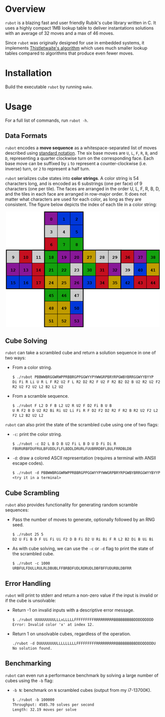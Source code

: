 # Overview

`rubot` is a blazing fast and user friendly Rubik's cube library written in C. It uses a highly compact 1MB lookup table to deliver instantations solutions with an average of 32 moves and a max of 46 moves.

Since `rubot` was originally designed for use in embedded systems, it implements [Thistletwaite's algorithm](https://en.wikipedia.org/wiki/Optimal_solutions_for_Rubik%27s_Cube#Thistlethwaite's_algorithm) which uses much smaller lookup tables compared to algorithms that produce even fewer moves.

# Installation

Build the executable `rubot` by running `make`.

# Usage

For a full list of commands, run `rubot -h`.

## Data Formats

`rubot` encodes a **move sequence** as a whitespace-separated list of moves described using [standard notation](https://ruwix.com/the-rubiks-cube/notation/). The six base moves are `U`, `L`, `F`, `R`, `B`, and `D`, representing a quarter clockwise turn on the corresponding face. Each base move can be suffixed by `i` to represent a counter-clockwise (i.e. inverse) turn, or `2` to represent a half turn.

`rubot` serializes cube states into **color strings**. A color string is 54 characters long, and is encoded as 6 substrings (one per face) of 9 characters (one per tile). The faces are arranged in the order U, L, F, R, B, D, and the tiles in each face are arranged in row-major order. It does not matter what characters are used for each color, as long as they are consistent. The figure below depicts the index of each tile in a color string:

<p align="center"><img alt="cube string encoding" src="cube-string.png" width="500"></p>

## Cube Solving

`rubot` can take a scrambled cube and return a solution sequence in one of two ways:

- From a color string.
    
    ```
    $ ./rubot PBBWWBRGGWRWPPRBBRGPPGGWYYPYWWGRPBRYRPGWBYBRRGGWYYBYYP
    Di Fi R Li U R L F R2 U2 F L R2 D2 R2 F U2 F R2 B2 D2 B U2 R2 U2 F2 R2 U2 F2 U2 L2 B2 L2 U2
    ```

- From a scramble sequence.
    
    ```
    $ ./rubot F L2 D F B L2 U2 R U2 F D2 Fi B U B
    U R F2 B D U2 R2 Bi Ri U2 Li Fi R F D2 F2 D2 R2 F R2 B R2 U2 F2 L2 F2 L2 B2 U2 L2
    ```

`rubot` can also print the state of the scrambled cube using one of two flags:

- `-c`: print the color string.
    
    ```
    $ ./rubot -c D2 L B D B U2 Fi L B D U D Fi Di R
    FBURURBFDUFRULBFUDDLFLFLBDDLDRURLFUUBRRDBFLBULFRRDBLDB
    ```

- `-d`: draw a colored ASCII representation (requires a terminal with ANSII escape codes).
    
    ```
    $ ./rubot -d PBBWWBRGGWRWPPRBBRGPPGGWYYPYWWGRPBRYRPGWBYBRRGGWYYBYYP
    <try it in a terminal>
    ```

## Cube Scrambling

`rubot` also provides functionality for generating random scramble sequences:

- Pass the number of moves to generate, optionally followed by an RNG seed.
    
    ```
    $ ./rubot 25 5
    D2 U Fi B D F Ui Fi Ui F2 D B Fi D2 U Ri Bi F R L2 B2 Di B Ui Bi
    ```

- As with cube solving, we can use the `-c` or `-d` flag to print the state of the scrambled cube.
    
    ```
    $ ./rubot -c 1000
    URBFULFDULLRULRLDBUBLFFBRBDFUDLRDRUDLDBFBFFUDURBLDBFRR
    ```

## Error Handling

`rubot` will print to stderr and return a non-zero value if the input is invalid or if the cube is unsolvable:

- Return -1 on invalid inputs with a descriptive error message.
    
    ```
    $ ./rubot UUUUUUUUULLLxLLLLLFFFFFFFFFRRRRRRRRRBBBBBBBBBDDDDDDDDD
    Error: Invalid color 'x' at index 12.
    ```

- Return 1 on unsolvable cubes, regardless of the operation.
    
    ```
    ./rubot -d DUUUUUUUULLLLLLLLLFFFFFFFFFRRRRRRRRRBBBBBBBBBDDDDDDDDU
    No solution found.
    ```

## Benchmarking

`rubot` can even run a performance benchmark by solving a large number of cubes using the `-b` flag:

- `-b N`: benchmark on `N` scrambled cubes (output from my i7-13700K).

    ```
    $ ./rubot -b 100000
    Throughput: 4585.70 solves per second
    Length: 32.19 moves per solve
    ```